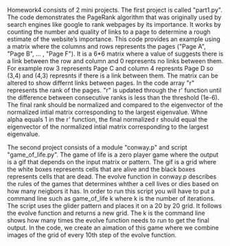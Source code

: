 Homework4 consists of 2 mini projects.
The first project is called "part1.py". The code demonstrates the PageRank algorithm that was originally used by search engines like google to rank webpages by its importance. It works by counting the number and quality of links to a page to determine a rough estimate of the website’s importance. This code provides an example using a matrix where the columns and rows represents the pages ("Page A", "Page B", ... , "Page F"). It is a 6*6 matrix where a value of suggests there is a link between the row and column and 0 represents no links between them. For example row 3 represents Page C and column 4 represnts Page D so (3,4) and (4,3) represnts if there is a link between them. 
The matrix can be altered to show differnt links between pages. 
In the code array "r" represents the rank of the pages. "r" is updated through the r' function until the difference between consecutive ranks is less than the threshold (1e-6). The final rank should be normalized and compared to the eigenvector of the normalized intial matrix corresponding to the largest eigenvalue. Whne alpha equals 1 in the r' function, the final normalized r should equal the eigenvector of the normalized intial matrix corresponding to the largest eigenvalue.

The second project consists of a module "conway.p" and script "game_of_life.py". The game of life is a zero player game where the output is a gif that depends on the input matrix or pattern. The gif is a grid where the white boxes represents cells that are alive and the black boxes represents cells that are dead. The evolve function in conway.p describes the rules of the games that determines whther a cell lives or dies based on how many neigbors it has. In order to run this script you will have to put a command line such as game_of_life k where k is the number of iterations. The script uses the glider pattern and places it on a 20 by 20 grid. It follows the evolve function and returns a new grid. The k is the command line shows how many times the evolve function needs to run to get the final output. In the code, we create an aimation of this game where we combine images of the grid of every 10th step of the evolve function. 
